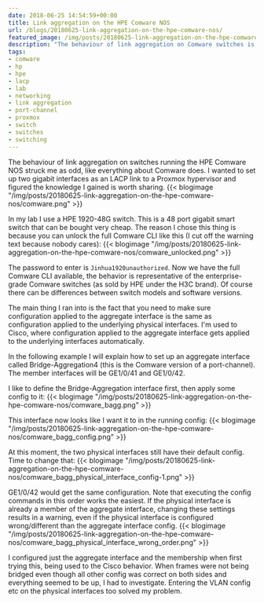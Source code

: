 ```yaml
---
date: 2018-06-25 14:54:59+00:00
title: Link aggregation on the HPE Comware NOS
url: /blogs/20180625-link-aggregation-on-the-hpe-comware-nos/
featured_image: /img/posts/20180625-link-aggregation-on-the-hpe-comware-nos/comware.png
description: "The behaviour of link aggregation on Comware switches is unusual. I figure the knowledge I gained is worth sharing."
tags:
- comware
- hp
- hpe
- lacp
- lab
- networking
- link aggregation
- port-channel
- proxmox
- switch
- switches
- switching
---
```


The behaviour of link aggregation on switches running the HPE Comware NOS struck me as odd, like everything about Comware does. I wanted to set up two gigabit interfaces as an LACP link to a Proxmox hypervisor and figured the knowledge I gained is worth sharing.
{{< blogimage "/img/posts/20180625-link-aggregation-on-the-hpe-comware-nos/comware.png" >}}
<!-- more -->
In my lab I use a HPE 1920-48G switch. This is a 48 port gigabit smart switch that can be bought very cheap. The reason I chose this thing is because you can unlock the full Comware CLI like this (I cut off the warning text because nobody cares):
{{< blogimage "/img/posts/20180625-link-aggregation-on-the-hpe-comware-nos/comware_unlocked.png" >}}

The password to enter is `Jinhua1920unauthorized`. Now we have the full Comware CLI available, the behavior is representative of the enterprise-grade Comware switches (as sold by HPE under the H3C brand). Of course there can be differences between switch models and software versions.

The main thing I ran into is the fact that you need to make sure configuration applied to the aggregate interface is the same as configuration applied to the underlying physical interfaces. I'm used to Cisco, where configuration applied to the aggregate interface gets applied to the underlying interfaces automatically.

In the following example I will explain how to set up an aggregate interface called Bridge-Aggregation4 (this is the Comware version of a port-channel). The member interfaces will be GE1/0/41 and GE1/0/42.

I like to define the Bridge-Aggregation interface first, then apply some config to it:
{{< blogimage "/img/posts/20180625-link-aggregation-on-the-hpe-comware-nos/comware_bagg.png" >}}

This interface now looks like I want it to in the running config:
{{< blogimage "/img/posts/20180625-link-aggregation-on-the-hpe-comware-nos/comware_bagg_config.png" >}}

At this moment, the two physical interfaces still have their default config. Time to change that:
{{< blogimage "/img/posts/20180625-link-aggregation-on-the-hpe-comware-nos/comware_bagg_physical_interface_config-1.png" >}}

GE1/0/42 would get the same configuration. Note that executing the config commands in this order works the easiest. If the physical interface is already a member of the aggregate interface, changing these settings results in a warning, even if the physical interface is configured wrong/different than the aggregate interface config.
{{< blogimage "/img/posts/20180625-link-aggregation-on-the-hpe-comware-nos/comware_bagg_physical_interface_wrong_order.png" >}}

I configured just the aggregate interface and the membership when first trying this, being used to the Cisco behavior. When frames were not being bridged even though all other config was correct on both sides and everything seemed to be up, I had to investigate. Entering the VLAN config etc on the physical interfaces too solved my problem.
